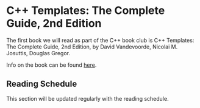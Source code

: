 # C++ Templates: The Complete Guide, 2nd Edition

The first book we will read as part of the C++ book club is C++ Templates: The Complete Guide, 2nd Edition, by David Vandevoorde, Nicolai M. Josuttis, Douglas Gregor. 

Info on the book can be found [here](https://www.oreilly.com/library/view/c-templates-the/9780134778808/).

## Reading Schedule

This section will be updated regularly with the reading schedule. 
